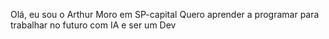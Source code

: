 Olá, eu sou o Arthur
Moro em SP-capital
Quero aprender a programar para trabalhar no futuro com IA e ser um Dev
